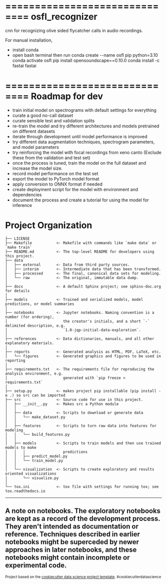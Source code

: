 ==============================
osfl_recognizer
==============================

cnn for recognizing olive sided flycatcher calls in audio recordings.

For manual installation,
- install conda
- open bash terminal then run 
conda create --name osfl pip python=3.10
conda activate osfl
pip install opensoundscape==0.10.0
conda install -c fastai fastai


==============================
Roadmap for dev
==============================
- train initial model on spectrograms with default settings for everything
- curate a good no-call dataset
- curate sensible test and validation splits
- re-train the model and try different architectures and models pretrained on different datasets
- iterate through development until model performance is improved
- try different data augmentation techniques, spectrogram parameters, and model parameters
- try reinforcing the model with focal recordings from xeno canto (Exclude these from the validation and test set)
- once the process is tuned, train the model on the full dataset and increase the model size. 
- record model performance on the test set
- export the model to PyTorch model format
- apply conversion to ONNX format if needed
- create deployment script for the model with environment and dependencies
- document the process and create a tutorial for using the model for inference


Project Organization
==============================

    ├── LICENSE
    ├── Makefile           <- Makefile with commands like `make data` or `make train`
    ├── README.md          <- The top-level README for developers using this project.
    ├── data
    │   ├── external       <- Data from third party sources.
    │   ├── interim        <- Intermediate data that has been transformed.
    │   ├── processed      <- The final, canonical data sets for modeling.
    │   └── raw            <- The original, immutable data dump.
    │
    ├── docs               <- A default Sphinx project; see sphinx-doc.org for details
    │
    ├── models             <- Trained and serialized models, model predictions, or model summaries
    │
    ├── notebooks          <- Jupyter notebooks. Naming convention is a number (for ordering),
    │                         the creator's initials, and a short `-` delimited description, e.g.
    │                         `1.0-jqp-initial-data-exploration`.
    │
    ├── references         <- Data dictionaries, manuals, and all other explanatory materials.
    │
    ├── reports            <- Generated analysis as HTML, PDF, LaTeX, etc.
    │   └── figures        <- Generated graphics and figures to be used in reporting
    │
    ├── requirements.txt   <- The requirements file for reproducing the analysis environment, e.g.
    │                         generated with `pip freeze > requirements.txt`
    │
    ├── setup.py           <- makes project pip installable (pip install -e .) so src can be imported
    ├── src                <- Source code for use in this project.
    │   ├── __init__.py    <- Makes src a Python module
    │   │
    │   ├── data           <- Scripts to download or generate data
    │   │   └── make_dataset.py
    │   │
    │   ├── features       <- Scripts to turn raw data into features for modeling
    │   │   └── build_features.py
    │   │
    │   ├── models         <- Scripts to train models and then use trained models to make
    │   │   │                 predictions
    │   │   ├── predict_model.py
    │   │   └── train_model.py
    │   │
    │   └── visualization  <- Scripts to create exploratory and results oriented visualizations
    │       └── visualize.py
    │
    └── tox.ini            <- tox file with settings for running tox; see tox.readthedocs.io


--------
A note on notebooks. 
The exploratory notebooks are kept as a record of the development process. They aren't intended as documentation or reference. Techniques described in earlier notebooks might be superceded by newer approaches in later notebooks, and these notebooks might contain incomplete or experimental code. 
--------


<p><small>Project based on the <a target="_blank" href="https://drivendata.github.io/cookiecutter-data-science/">cookiecutter data science project template</a>. #cookiecutterdatascience</small></p>

